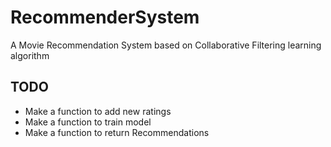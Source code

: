 # RecommenderSystem
A Movie Recommendation System based on Collaborative Filtering learning algorithm

## TODO

- Make a function to add new ratings
- Make a function to train model
- Make a function to return Recommendations